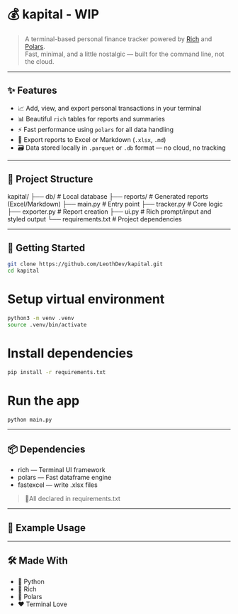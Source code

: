 # 💰 kapital - **WIP**

> A terminal-based personal finance tracker powered by [Rich](https://github.com/Textualize/rich) and [Polars](https://www.pola.rs/).  
> Fast, minimal, and a little nostalgic — built for the command line, not the cloud.

---

## ✨ Features

- 📈 Add, view, and export personal transactions in your terminal
- 📊 Beautiful `rich` tables for reports and summaries
- ⚡ Fast performance using `polars` for all data handling
- 📝 Export reports to Excel or Markdown (`.xlsx`, `.md`)
- 🗃️ Data stored locally in `.parquet` or `.db` format — no cloud, no tracking

---

## 🧱 Project Structure

kapital/
├── db/ # Local database
├── reports/ #  Generated reports (Excel/Markdown)
├── main.py # Entry point
├── tracker.py # Core logic
├── exporter.py # Report creation
├── ui.py # Rich prompt/input and styled output
└── requirements.txt # Project dependencies

---

## 🚀 Getting Started

```bash
git clone https://github.com/LeothDev/kapital.git
cd kapital
```

# Setup virtual environment
```bash
python3 -m venv .venv
source .venv/bin/activate
```

# Install dependencies
```bash
pip install -r requirements.txt
```

# Run the app
```bash
python main.py
```

---

## 📦 Dependencies

- rich — Terminal UI framework
- polars — Fast dataframe engine
- fastexcel — write .xlsx files
> 📎All declared in requirements.txt

---

## 📘 Example Usage

---

## 🛠️ Made With
- 🐍 Python
- 🎨 Rich
- 🧠 Polars
- ❤️ Terminal Love
